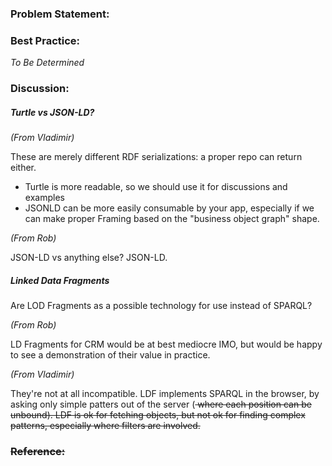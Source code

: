 ### Problem Statement:

### Best Practice:

*To Be Determined*

### Discussion:

##### Turtle vs JSON-LD?

*(From Vladimir)*

These are merely different RDF serializations: a proper repo can return
either.

- Turtle is more readable, so we should use it for discussions and examples
- JSONLD can be more easily consumable by your app, especially if we can
make proper Framing based on the "business object graph" shape.


*(From Rob)*

JSON-LD vs anything else?  JSON-LD.

##### Linked Data Fragments

Are LOD Fragments as a possible technology for use instead of SPARQL?

*(From Rob)*

LD Fragments for CRM would be at best mediocre IMO, but would be happy to see a demonstration of their value in practice.

*(From Vladimir)*

They're not at all incompatible.  LDF implements SPARQL in the browser, by asking only simple patters out of the server (<s p o> where each position can be unbound). LDF is ok for fetching objects, but not ok for finding complex patterns, especially where filters are involved.


### Reference:

